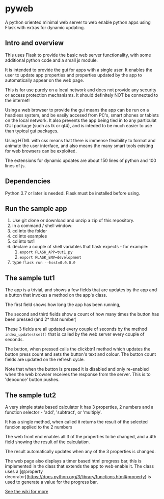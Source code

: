 # pyweb
A python oriented minimal web server to web enable python apps using Flask with extras for dynamic updating.

## Intro and overview
This uses Flask to provide the basic web server functionality, with some additional python code and a small js module.

It is intended to provide the gui for apps with a single user. It enables the user to update app properties and properties updated by the app
to automatically appear on the web page.

This is for use purely on a local network and does not provide any security or access protection mechanisms. It should definitely NOT be
connected to the internet!

Using a web browser to provide the gui means the app can be run on a headless system, and be easily accesed from PC's, smart phones or tablets
on the local network. It also prevents the app being tied in to any particulat GUI package (such as tk or qt4), and is inteded to be much easier
to use than typical gui packages.

Using HTML with css means that there is immense flexibility to format and animate the user interface, and also means the many smart tools existing
for web browsers can be exploited.

The extensions for dynamic updates are about 150 lines of python and 100 lines of js.

## Dependencies
Python 3.7 or later is needed. Flask must be installed before using.

## Run the sample app
1. Use git clone or download and unzip a zip of this repository.
1. in a command / shell window:
1. cd into the folder
1. cd into examples
1. cd into tut1
1. declare a couple of shell variables that flask expects - for example:
   1. `export FLASK_APP=tut1.py`
   2. `export FLASK_ENV=development`
1. type `flask run --host=0.0.0.0`

## The sample tut1
The app is a trivial, and shows a few fields that are updates by the app and a button that invokes a method on the app's class.

The first field shows how long the app has been running,

The second and third fields show a count of how many times the button has been pressed (and 2* that number)

These 3 fields are all updated every couple of seconds by the method `index_updates(self)` that is called by the web server every couple of seconds.

The button, when pressed calls the clickbtn1 method which updates the button press count and sets the button's text and colour. The button count fields
are updated on the refresh cycle.

Note that when the button is pressed it is disabled and only re-enabled when the web browser receives the response from the server. This is to 'debounce'
button pushes.

## The sample tut2
A very simple state based calculator
It has 3 properties, 2 numbers and a function selector - 'add', 'subtract', or 'multiply'.

It has a single method, when called it returns the result of the selected funcion applied to the 2 numbers

The web front end enables all 3 of the properties to be changed, and a 4th field showing the result of the calculation.

The result automatically updates when any of the 3 properties is changed.

The web page also displays a timer based html progress bar, this is implemented in the class that extends the app to web enable it.
The class uses a [@property decorator[(https://docs.python.org/3/library/functions.html#property) is used to generate a value for the progress bar.

[See the wiki for more](wiki)
